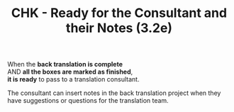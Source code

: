 ﻿---
title: CHK - Ready for the Consultant and their Notes (3.2e)
---
When the **back translation is complete**   
AND **all the boxes are marked as finished**,   
**it is ready** to pass to a translation consultant.

The consultant can insert notes in the back translation project when they have suggestions or questions for the translation team.
